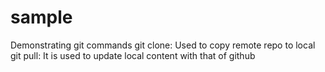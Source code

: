 # sample
Demonstrating git commands
git clone: Used to copy remote repo to local
git pull: It is used to update local content with that of github
